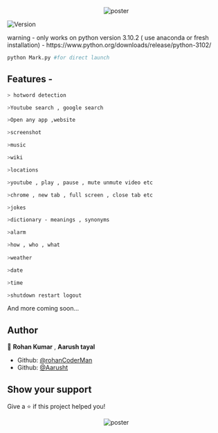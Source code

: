 <center> <img alt="poster" src="https://user-images.githubusercontent.com/84845548/154637907-127f675d-a84b-4eb6-a40e-d86d2ce7420c.png" />
</center> 
<p>
  <img alt="Version" src="https://img.shields.io/badge/version-0.2.0-blue.svg?cacheSeconds=2592000" />
</p>
warning - only works on python version 3.10.2 ( use anaconda or fresh installation) - https://www.python.org/downloads/release/python-3102/ <br>

```sh
python Mark.py #for direct launch
```
## Features - 
```sh
> hotword detection

>Youtube search , google search

>Open any app ,website

>screenshot

>music

>wiki

>locations

>youtube , play , pause , mute unmute video etc

>chrome , new tab , full screen , close tab etc 

>jokes

>dictionary - meanings , synonyms

>alarm

>how , who , what
 
>weather

>date

>time

>shutdown restart logout
```
And more coming soon...
## Author

👤 **Rohan Kumar** , **Aarush tayal**
* Github: [@rohanCoderMan](https://github.com/rohanCoderMan)
* Github: [@Aarusht](https://github.com/Aarusht)
## Show your support
Give a ⭐️ if this project helped you!
<center> 
<img align="center" alt="poster" src="https://user-images.githubusercontent.com/84845548/154637950-3b2060ae-d022-404d-a7f5-eb1b2a027220.png" />
</center> 
